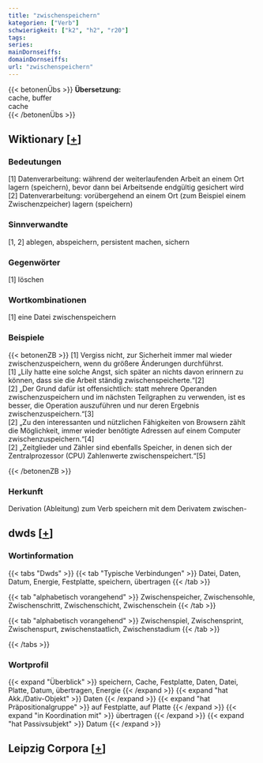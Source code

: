 ```yaml
---
title: "zwischenspeichern"
kategorien: ["Verb"]
schwierigkeit: ["k2", "h2", "r20"]
tags:
series:
mainDornseiffs:
domainDornseiffs:
url: "zwischenspeichern"
---
```


{{< betonenÜbs >}}
**Übersetzung:**  
cache, buffer  
cache  
{{< /betonenÜbs >}}

## Wiktionary [[+](https://de.wiktionary.org/wiki/zwischenspeichern)]

### Bedeutungen
[1] Datenverarbeitung: während der weiterlaufenden Arbeit an einem Ort lagern (speichern), bevor dann bei Arbeitsende endgültig gesichert wird  
[2] Datenverarbeitung: vorübergehend an einem Ort (zum Beispiel einem Zwischenzpeicher) lagern (speichern)  

### Sinnverwandte
[1, 2] ablegen, abspeichern, persistent machen, sichern  

### Gegenwörter
[1] löschen  

### Wortkombinationen
[1] eine Datei zwischenspeichern  

### Beispiele
{{< betonenZB >}}
[1] Vergiss nicht, zur Sicherheit immer mal wieder zwischenzuspeichern, wenn du größere Änderungen durchführst.  
[1] „Lily hatte eine solche Angst, sich später an nichts davon erinnern zu können, dass sie die Arbeit ständig zwischenspeicherte.“[2]  
[2] „Der Grund dafür ist offensichtlich: statt mehrere Operanden zwischenzuspeichern und im nächsten Teilgraphen zu verwenden, ist es besser, die Operation auszuführen und nur deren Ergebnis zwischenzuspeichern.“[3]  
[2] „Zu den interessanten und nützlichen Fähigkeiten von Browsern zählt die Möglichkeit, immer wieder benötigte Adressen auf einem Computer zwischenzuspeichern.“[4]  
[2] „Zeitglieder und Zähler sind ebenfalls Speicher, in denen sich der Zentralprozessor (CPU) Zahlenwerte zwischenspeichert.“[5]  

{{< /betonenZB >}}
### Herkunft
Derivation (Ableitung) zum Verb speichern mit dem Derivatem zwischen-  



## dwds [[+](https://www.dwds.de/wb/zwischenspeichern)]

### Wortinformation
{{< tabs "Dwds" >}}
{{< tab "Typische Verbindungen" >}}
Datei, Daten, Datum, Energie, Festplatte, speichern, übertragen
{{< /tab >}}

{{< tab "alphabetisch vorangehend" >}}
Zwischenspeicher, Zwischensohle, Zwischenschritt, Zwischenschicht, Zwischenschein
{{< /tab >}}

{{< tab "alphabetisch vorangehend" >}}
Zwischenspiel, Zwischensprint, Zwischenspurt, zwischenstaatlich, Zwischenstadium
{{< /tab >}}

{{< /tabs >}}

### Wortprofil
{{< expand "Überblick" >}} speichern, Cache, Festplatte, Daten, Datei, Platte, Datum, übertragen, Energie {{< /expand >}}
{{< expand "hat Akk./Dativ-Objekt" >}} Daten {{< /expand >}}
{{< expand "hat Präpositionalgruppe" >}} auf Festplatte, auf Platte {{< /expand >}}
{{< expand "in Koordination mit" >}} übertragen {{< /expand >}}
{{< expand "hat Passivsubjekt" >}} Datum {{< /expand >}}

## Leipzig Corpora [[+](https://corpora.uni-leipzig.de/en/res?word=zwischenspeichern&corpusId=deu_newscrawl-public_2018)]

